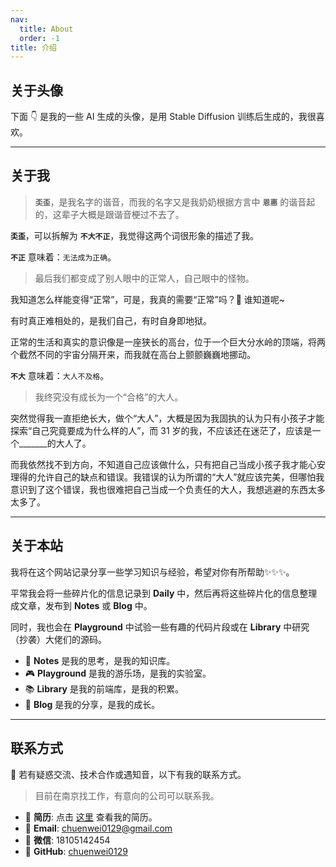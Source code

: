 ```yaml
---
nav:
  title: About
  order: -1
title: 介绍
---
```


## 关于头像

下面 👇 是我的一些 AI 生成的头像，是用 Stable Diffusion 训练后生成的，我很喜欢。

<code id="about-pages-portrait" src="../playground/about-pages/portrait.tsx"></code>

---

## 关于我

<code id="about-pages-text" src="../playground/about-pages/resume.tsx"></code>

> **`奀歪`**，是我名字的谐音，而我的名字又是我奶奶根据方言中 **`恩惠`** 的谐音起的，这辈子大概是跟谐音梗过不去了。

**`奀歪`**，可以拆解为 **`不大不正`**，我觉得这两个词很形象的描述了我。

**`不正`** 意味着：`无法成为正确`。

> 最后我们都变成了别人眼中的正常人，自己眼中的怪物。

我知道怎么样能变得“正常”，可是，我真的需要“正常”吗？🤷 谁知道呢~

有时真正难相处的，是我们自己，有时自身即地狱。

正常的生活和真实的意识像是一座狭长的高台，位于一个巨大分水岭的顶端，将两个截然不同的宇宙分隔开来，而我就在高台上颤颤巍巍地挪动。

**`不大`** 意味着：`大人不及格`。

> 我终究没有成长为一个“合格”的大人。

突然觉得我一直拒绝长大，做个“大人”，大概是因为我固执的认为只有小孩子才能探索“自己究竟要成为什么样的人”，而 31 岁的我，不应该还在迷茫了，应该是一个_______的大人了。

而我依然找不到方向，不知道自己应该做什么，只有把自己当成小孩子我才能心安理得的允许自己的缺点和错误。我错误的认为所谓的“大人”就应该完美，但哪怕我意识到了这个错误，我也很难把自己当成一个负责任的大人，我想逃避的东西太多太多了。

---

## 关于本站

我将在这个网站记录分享一些学习知识与经验，希望对你有所帮助✨✨✨。

平常我会将一些碎片化的信息记录到 **Daily** 中，然后再将这些碎片化的信息整理成文章，发布到 **Notes** 或 **Blog** 中。

同时，我也会在 **Playground** 中试验一些有趣的代码片段或在 **Library** 中研究（抄袭）大佬们的源码。

- 📝 **Notes** 是我的思考，是我的知识库。
- 🎮 **Playground** 是我的游乐场，是我的实验室。
- 📚 **Library** 是我的前端库，是我的积累。
- 📖 **Blog** 是我的分享，是我的成长。

---

## 联系方式

🔭 若有疑惑交流、技术合作或遇知音，以下有我的联系方式。

> 目前在南京找工作，有意向的公司可以联系我。

- 📜 **简历**: 点击 <a href="/about/resume.pdf" download="楚恩伟-前端开发工程师">这里</a> 查看我的简历。
- 📮 **Email**: <chuenwei0129@gmail.com>
- 📱 **微信**: 18105142454
- 🐙 **GitHub**: [chuenwei0129](https://github.com/chuenwei0129)

